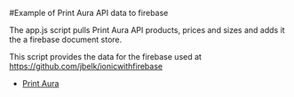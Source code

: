 #Example of Print Aura API data to firebase

The app.js script pulls Print Aura API products, prices and sizes and adds it the a firebase document store. 

This script provides the data for the firebase used at https://github.com/jbelk/ionicwithfirebase

- [Print Aura](https://printaura.com/)
